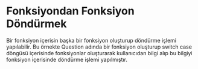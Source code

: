 <h1>Fonksiyondan Fonksiyon Döndürmek</h1>
Bir fonksiyon içerisin başka bir fonksiyon oluşturup döndürme işlemi yapılabilir. Bu örnekte Question adında bir fonksiyon oluşturup switch case döngüsü içerisinde fonksiyonlar oluşturarak kullanıcıdan bilgi alıp bu bilgiyi fonksiyon içerisinde döndürme işlemi yapılmıştır.

